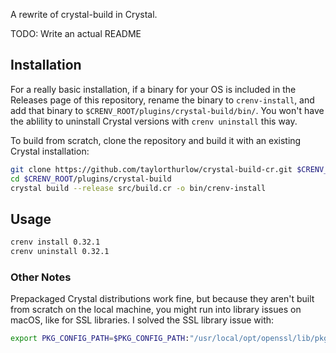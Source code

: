 A rewrite of crystal-build in Crystal.

TODO: Write an actual README

## Installation

For a really basic installation, if a binary for your OS is included in the Releases page of this repository, rename the binary to `crenv-install`, and add that binary to `$CRENV_ROOT/plugins/crystal-build/bin/`. You won't have the ablility to uninstall Crystal versions with `crenv uninstall` this way.

To build from scratch, clone the repository and build it with an existing Crystal installation:

```bash
git clone https://github.com/taylorthurlow/crystal-build-cr.git $CRENV_ROOT/plugins/crystal-build
cd $CRENV_ROOT/plugins/crystal-build
crystal build --release src/build.cr -o bin/crenv-install
```

## Usage

```bash
crenv install 0.32.1
crenv uninstall 0.32.1
```

### Other Notes

Prepackaged Crystal distributions work fine, but because they aren't built from scratch on the local machine, you might run into library issues on macOS, like for SSL libraries. I solved the SSL library issue with:

```bash
export PKG_CONFIG_PATH=$PKG_CONFIG_PATH:"/usr/local/opt/openssl/lib/pkgconfig"
```
